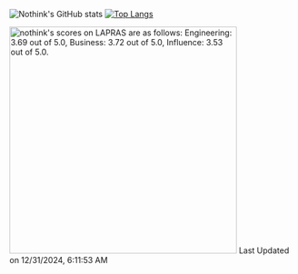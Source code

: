 ![Nothink's GitHub stats](https://github-readme-stats.vercel.app/api?username=nothink&count_private=true&show_icons=true&theme=nord)
[![Top Langs](https://github-readme-stats.vercel.app/api/top-langs/?username=nothink&layout=compact&count_private=true&show_icons=true&theme=nord)](https://github.com/anuraghazra/github-readme-stats)

<!--START_SECTION:lapras-card-->
<p ><a href="https://lapras.com/public/nothink" target="_blank" rel="noopener noreferrer"><img alt="nothink's scores on LAPRAS are as follows: Engineering: 3.69 out of 5.0, Business: 3.72 out of 5.0, Influence: 3.53 out of 5.0." src="https://lapras-card-generator.vercel.app/api/svg?e=3.69&b=3.72&i=3.53&b1=%23020E27&b2=%230E5593&i1=%23030E21&i2=%231688BF&l=en" width="400" ></a>  
Last Updated on 12/31/2024, 6:11:53 AM</p>
<!--END_SECTION:lapras-card-->
